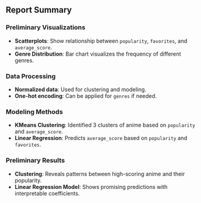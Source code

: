 ## **Report Summary**

### **Preliminary Visualizations**
- **Scatterplots**: Show relationship between `popularity`, `favorites`, and `average_score`.
- **Genre Distribution**: Bar chart visualizes the frequency of different genres.

### **Data Processing**
- **Normalized data**: Used for clustering and modeling.
- **One-hot encoding**: Can be applied for `genres` if needed.

### **Modeling Methods**
- **KMeans Clustering**: Identified 3 clusters of anime based on `popularity` and `average_score`.
- **Linear Regression**: Predicts `average_score` based on `popularity` and `favorites`.

### **Preliminary Results**
- **Clustering**: Reveals patterns between high-scoring anime and their popularity.
- **Linear Regression Model**: Shows promising predictions with interpretable coefficients.